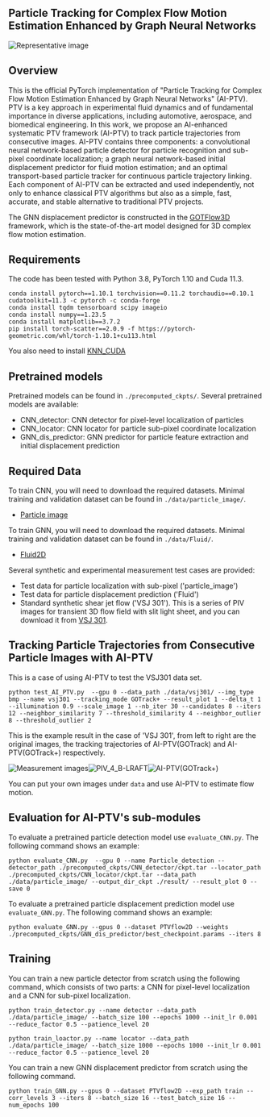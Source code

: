 ## Particle Tracking for Complex Flow Motion Estimation Enhanced by Graph Neural Networks

![Representative image](res/AI-PTV.png)

## Overview
This is the official PyTorch implementation of "Particle Tracking for Complex Flow Motion Estimation Enhanced by Graph Neural Networks" (AI-PTV). 
PTV is a key approach in experimental fluid dynamics and of fundamental importance in diverse applications, including automotive, aerospace, and biomedical engineering.
In this work, we propose an AI-enhanced systematic PTV framework (AI-PTV) to track particle trajectories from consecutive images. 
AI-PTV contains three components: 
a convolutional neural network-based particle detector for particle recognition and sub-pixel coordinate localization; 
a graph neural network-based initial displacement predictor for fluid motion estimation; 
and an optimal transport-based particle tracker for continuous particle trajectory linking.
Each component of AI-PTV can be extracted and used independently, not only to enhance classical PTV algorithms but also as a simple, fast, accurate, and stable alternative to traditional PTV projects.

The GNN displacement predictor is constructed in the [GOTFlow3D](https://doi.org/10.1038/s42256-023-00648-y) framework, which is the state-of-the-art model designed for 3D complex flow motion estimation.


## Requirements
The code has been tested with Python 3.8, PyTorch 1.10 and Cuda 11.3.
```Shell
conda install pytorch==1.10.1 torchvision==0.11.2 torchaudio==0.10.1 cudatoolkit=11.3 -c pytorch -c conda-forge
conda install tqdm tensorboard scipy imageio
conda install numpy==1.23.5
conda install matplotlib==3.7.2
pip install torch-scatter==2.0.9 -f https://pytorch-geometric.com/whl/torch-1.10.1+cu113.html
```
You also need to install [KNN_CUDA](https://github.com/unlimblue/KNN_CUDA.git)

## Pretrained models
Pretrained models can be found in `./precomputed_ckpts/`. Several pretrained models are available:
* CNN_detector: CNN detector for pixel-level localization of particles
* CNN_locator: CNN locator for particle sub-pixel coordinate localization
* GNN_dis_predictor: GNN predictor for particle feature extraction and initial displacement prediction

## Required Data
To train CNN, you will need to download the required datasets. Minimal training and validation dataset can be found in `./data/particle_image/`. 
* [Particle image](https://github.com/wuwuwuas/Data_particle_detection.git)

To train GNN, you will need to download the required datasets. Minimal training and validation dataset can be found in `./data/Fluid/`. 
* [Fluid2D](https://github.com/JiamingSkGrey/PTV_dataset)


Several synthetic and experimental measurement test cases are provided:
* Test data for particle localization with sub-pixel ('particle_image')
* Test data for particle displacement prediction ('Fluid')
* Standard synthetic shear jet flow ('VSJ 301'). This is a series of PIV images for transient 3D flow field with slit light sheet, and you can download it from [VSJ 301](http://www.vsj.jp/~pivstd/image3d/image-e.html).

## Tracking Particle Trajectories from Consecutive Particle Images with AI-PTV

This is a case of using AI-PTV to test the VSJ301 data set.

```Shell
python test_AI_PTV.py  --gpu 0 --data_path ./data/vsj301/ --img_type bmp --name vsj301 --tracking_mode GOTrack+ --result_plot 1 --delta_t 1 --illumination 0.9 --scale_image 1 --nb_iter 30 --candidates 8 --iters 12 --neighbor_similarity 7 --threshold_similarity 4 --neighbor_outlier 8 --threshold_outlier 2
```
This is the example result in the case of 'VSJ 301', from left to right are the original images, the tracking trajectories of AI-PTV(GOTrack) and AI-PTV(GOTrack+) respectively.

![Measurement images](res/vsj301_image.gif)![PIV_4_B-LRAFT](res/vsj301_AI-PTV(GOTrack).gif)![AI-PTV(GOTrack+)](res/vsj301_AI-PTV(GOTrack+).gif)

You can put your own images under `data` and use AI-PTV to estimate flow motion.

## Evaluation for AI-PTV's sub-modules

To evaluate a pretrained particle detection model use `evaluate_CNN.py`. The following command shows an example:
```Shell
python evaluate_CNN.py  --gpu 0 --name Particle_detection --detector_path ./precomputed_ckpts/CNN_detector/ckpt.tar --locator_path ./precomputed_ckpts/CNN_locator/ckpt.tar --data_path ./data/particle_image/ --output_dir_ckpt ./result/ --result_plot 0 --save 0
```
To evaluate a pretrained particle displacement prediction model use `evaluate_GNN.py`. The following command shows an example:
```Shell
python evaluate_GNN.py --gpus 0 --dataset PTVflow2D --weights ./precomputed_ckpts/GNN_dis_predictor/best_checkpoint.params --iters 8
```

## Training
You can train a new particle detector from scratch using the following command, which consists of two parts: a CNN for pixel-level localization and a CNN for sub-pixel localization.
```Shell
python train_detector.py --name detector --data_path ./data/particle_image/ --batch_size 100 --epochs 1000 --init_lr 0.001 --reduce_factor 0.5 --patience_level 20
```
```Shell
python train_loactor.py --name locator --data_path ./data/particle_image/ --batch_size 1000 --epochs 1000 --init_lr 0.001 --reduce_factor 0.5 --patience_level 20
```

You can train a new GNN displacement predictor from scratch using the following command. 
```Shell
python train_GNN.py --gpus 0 --dataset PTVflow2D --exp_path train --corr_levels 3 --iters 8 --batch_size 16 --test_batch_size 16 --num_epochs 100
```
